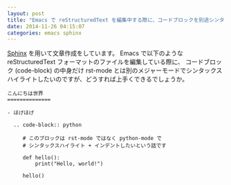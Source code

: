 ```yaml
---
layout: post
title: "Emacs で reStructuredText を編集中する際に、コードブロックを別途シンタックスハイライトしたい"
date: 2014-11-26 04:15:07
categories: emacs sphinx
---
```

<p><a href="http://sphinx-doc.org/">Sphinx</a> を用いて文章作成をしています。
Emacs で以下のような reStructuredText フォーマットのファイルを編集している際に、
コードブロック (code-block) の中身だけ rst-mode とは別のメジャーモードでシンタックスハイライトしたいのですが、どうすれば上手くできるでしょうか。</p>

<pre><code>こんにちは世界
==============

- ほげほげ

  .. code-block:: python

     # このブロックは rst-mode ではなく python-mode で
     # シンタックスハイライト + インデントしたいという話です

     def hello():
         print("Hello, world!")

     hello()
</code></pre>
